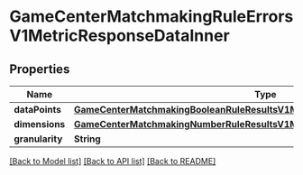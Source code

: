 # GameCenterMatchmakingRuleErrorsV1MetricResponseDataInner

## Properties
Name | Type | Description | Notes
------------ | ------------- | ------------- | -------------
**dataPoints** | [**GameCenterMatchmakingBooleanRuleResultsV1MetricResponseDataInnerDataPoints**](GameCenterMatchmakingBooleanRuleResultsV1MetricResponseDataInnerDataPoints.md) |  | [optional] 
**dimensions** | [**GameCenterMatchmakingNumberRuleResultsV1MetricResponseDataInnerDimensions**](GameCenterMatchmakingNumberRuleResultsV1MetricResponseDataInnerDimensions.md) |  | [optional] 
**granularity** | **String** |  | [optional] 

[[Back to Model list]](../README.md#documentation-for-models) [[Back to API list]](../README.md#documentation-for-api-endpoints) [[Back to README]](../README.md)


